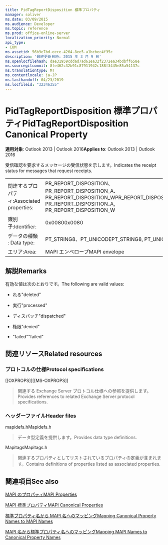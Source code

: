 ```yaml
---
title: PidTagReportDisposition 標準プロパティ
manager: soliver
ms.date: 03/09/2015
ms.audience: Developer
ms.topic: reference
ms.prod: office-online-server
localization_priority: Normal
api_type:
- COM
ms.assetid: 56b9e7bd-eece-4264-8ee5-a1bcbec4f35c
description: '最終更新日時: 2015 年 3 月 9 日'
ms.openlocfilehash: dae31959cddad7ad61ea32f2372ea34bdbff658e
ms.sourcegitcommit: 8fe462c32b91c87911942c188f3445e85a54137c
ms.translationtype: MT
ms.contentlocale: ja-JP
ms.lasthandoff: 04/23/2019
ms.locfileid: "32346355"
---
```

# <a name="pidtagreportdisposition-canonical-property"></a><span data-ttu-id="435e6-103">PidTagReportDisposition 標準プロパティ</span><span class="sxs-lookup"><span data-stu-id="435e6-103">PidTagReportDisposition Canonical Property</span></span>

  
  
<span data-ttu-id="435e6-104">**適用対象**: Outlook 2013 | Outlook 2016</span><span class="sxs-lookup"><span data-stu-id="435e6-104">**Applies to**: Outlook 2013 | Outlook 2016</span></span> 
  
<span data-ttu-id="435e6-105">受信確認を要求するメッセージの受信状態を示します。</span><span class="sxs-lookup"><span data-stu-id="435e6-105">Indicates the receipt status for messages that request receipts.</span></span> 
  
|||
|:-----|:-----|
|<span data-ttu-id="435e6-106">関連するプロパティ:</span><span class="sxs-lookup"><span data-stu-id="435e6-106">Associated properties:</span></span>  <br/> |<span data-ttu-id="435e6-107">PR_REPORT_DISPOSITION、PR_REPORT_DISPOSITION_A、PR_REPORT_DISPOSITION_W</span><span class="sxs-lookup"><span data-stu-id="435e6-107">PR_REPORT_DISPOSITION, PR_REPORT_DISPOSITION_A, PR_REPORT_DISPOSITION_W</span></span>  <br/> |
|<span data-ttu-id="435e6-108">識別子:</span><span class="sxs-lookup"><span data-stu-id="435e6-108">Identifier:</span></span>  <br/> |<span data-ttu-id="435e6-109">0x0080</span><span class="sxs-lookup"><span data-stu-id="435e6-109">0x0080</span></span>  <br/> |
|<span data-ttu-id="435e6-110">データの種類 : </span><span class="sxs-lookup"><span data-stu-id="435e6-110">Data type:</span></span>  <br/> |<span data-ttu-id="435e6-111">PT_STRING8、PT_UNICODE</span><span class="sxs-lookup"><span data-stu-id="435e6-111">PT_STRING8, PT_UNICODE</span></span>  <br/> |
|<span data-ttu-id="435e6-112">エリア:</span><span class="sxs-lookup"><span data-stu-id="435e6-112">Area:</span></span>  <br/> |<span data-ttu-id="435e6-113">MAPI エンベロープ</span><span class="sxs-lookup"><span data-stu-id="435e6-113">MAPI envelope</span></span>  <br/> |
   
## <a name="remarks"></a><span data-ttu-id="435e6-114">解説</span><span class="sxs-lookup"><span data-stu-id="435e6-114">Remarks</span></span>

<span data-ttu-id="435e6-115">有効な値は次のとおりです。</span><span class="sxs-lookup"><span data-stu-id="435e6-115">The following are valid values:</span></span>
  
- <span data-ttu-id="435e6-116">れる</span><span class="sxs-lookup"><span data-stu-id="435e6-116">"deleted"</span></span>
    
- <span data-ttu-id="435e6-117">実行</span><span class="sxs-lookup"><span data-stu-id="435e6-117">"processed"</span></span>
    
- <span data-ttu-id="435e6-118">ディスパッチ</span><span class="sxs-lookup"><span data-stu-id="435e6-118">"dispatched"</span></span>
    
- <span data-ttu-id="435e6-119">権限</span><span class="sxs-lookup"><span data-stu-id="435e6-119">"denied"</span></span>
    
- <span data-ttu-id="435e6-120">"failed"</span><span class="sxs-lookup"><span data-stu-id="435e6-120">"failed"</span></span>
    
## <a name="related-resources"></a><span data-ttu-id="435e6-121">関連リソース</span><span class="sxs-lookup"><span data-stu-id="435e6-121">Related resources</span></span>

### <a name="protocol-specifications"></a><span data-ttu-id="435e6-122">プロトコルの仕様</span><span class="sxs-lookup"><span data-stu-id="435e6-122">Protocol specifications</span></span>

<span data-ttu-id="435e6-123">[[OXPROPS]]</span><span class="sxs-lookup"><span data-stu-id="435e6-123">[[MS-OXPROPS]]</span></span> 
  
> <span data-ttu-id="435e6-124">関連する Exchange Server プロトコル仕様への参照を提供します。</span><span class="sxs-lookup"><span data-stu-id="435e6-124">Provides references to related Exchange Server protocol specifications.</span></span>
    
### <a name="header-files"></a><span data-ttu-id="435e6-125">ヘッダーファイル</span><span class="sxs-lookup"><span data-stu-id="435e6-125">Header files</span></span>

<span data-ttu-id="435e6-126">mapidefs.h</span><span class="sxs-lookup"><span data-stu-id="435e6-126">Mapidefs.h</span></span>
  
> <span data-ttu-id="435e6-127">データ型定義を提供します。</span><span class="sxs-lookup"><span data-stu-id="435e6-127">Provides data type definitions.</span></span>
    
<span data-ttu-id="435e6-128">Mapitags</span><span class="sxs-lookup"><span data-stu-id="435e6-128">Mapitags.h</span></span>
  
> <span data-ttu-id="435e6-129">関連するプロパティとしてリストされているプロパティの定義が含まれます。</span><span class="sxs-lookup"><span data-stu-id="435e6-129">Contains definitions of properties listed as associated properties.</span></span>
    
## <a name="see-also"></a><span data-ttu-id="435e6-130">関連項目</span><span class="sxs-lookup"><span data-stu-id="435e6-130">See also</span></span>



[<span data-ttu-id="435e6-131">MAPI のプロパティ</span><span class="sxs-lookup"><span data-stu-id="435e6-131">MAPI Properties</span></span>](mapi-properties.md)
  
[<span data-ttu-id="435e6-132">MAPI 標準プロパティ</span><span class="sxs-lookup"><span data-stu-id="435e6-132">MAPI Canonical Properties</span></span>](mapi-canonical-properties.md)
  
[<span data-ttu-id="435e6-133">標準プロパティ名から MAPI 名へのマッピング</span><span class="sxs-lookup"><span data-stu-id="435e6-133">Mapping Canonical Property Names to MAPI Names</span></span>](mapping-canonical-property-names-to-mapi-names.md)
  
[<span data-ttu-id="435e6-134">MAPI 名から標準プロパティ名へのマッピング</span><span class="sxs-lookup"><span data-stu-id="435e6-134">Mapping MAPI Names to Canonical Property Names</span></span>](mapping-mapi-names-to-canonical-property-names.md)

